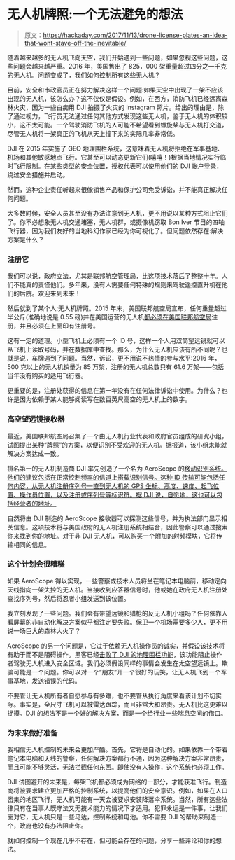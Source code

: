 # 无人机牌照:一个无法避免的想法

> 原文：<https://hackaday.com/2017/11/13/drone-license-plates-an-idea-that-wont-stave-off-the-inevitable/>

随着越来越多的无人机飞向天空，我们开始遇到一些问题，如果忽视这些问题，这些问题会越来越严重。2016 年，美国售出了 825，000 架重量超过四分之一千克的无人机。问题变成了，我们如何控制所有这些无人机？

目前，安全和市政官员正在努力解决这样一个问题:如果天空中出现了一架不应该出现的无人机，该怎么办？这不仅仅是假设。例如，在西方，消防飞机已经远离森林火灾，因为一些白痴用 DJI 拍摄了火灾的 Instagram 照片。给出的理由是，除了通过视力，飞行员无法通过任何其他方式发现这些无人机，鉴于无人机的体积较小，这不太可能。一个驾驶消防飞机的人可能不希望看到螺旋桨与无人机打交道，尽管无人机将一架真正的飞机从天上撞下来的实际几率非常低。

DJI 在 2015 年实施了 GEO 地理围栏系统，这意味着无人机将拒绝在军事基地、机场和其他敏感地点飞行。它甚至可以动态更新它们(嘻嘻！)根据当地情况实行临时飞行限制。在某些类型的安全位置，授权代表可以使用他们的 DJI 帐户登录，绕过安全措施并启动。

然而，这种企业责任听起来很像销售产品和保护公司免受诉讼，并不能真正解决任何问题。

大多数时候，安全人员甚至没有办法注意到无人机，更不用说以某种方式阻止它们了。你不必想象无人机交通堵塞，无人机群，或摄像机窃取 Bon Iver 节目的四轴飞行器，因为我们友好的当地科幻作家已经为你可视化了。但问题依然存在:解决方案是什么？

### 注册它

我们可以说，政府立法，尤其是联邦航空管理局，比这项技术落后了整整十年。人们不能真的责怪他们。多年来，没有人需要任何特殊的规则来驾驶遥控直升机在他们的后院。欢迎来到未来！

然后就到了某个人:无人机牌照。2015 年末，美国联邦航空局宣布，任何重量超过半公斤(准确地说是 0.55 磅)并在美国运营的无人机[都必须在美国联邦航空局](http://federaldroneregistration.com/)注册，并且必须在上面印有注册号。

这有一定的道理。小型飞机上必须有一个 ID 号，这样一个人用双筒望远镜就可以从飞机上读取号码，并在数据库中查找。那么，为什么无人机应该有所不同呢？也就是说，车牌遇到了问题。当然，诉讼，更不用说不热情的参与水平:2016 年，500 克以上的无人机销量为 85 万架，注册的无人机总数只有 61.6 万架——包括当年没有购买的适用飞行器。

更重要的是，注册处获得的信息在第一年没有在任何法律诉讼中使用。为什么？也许是因为依赖于某人能够阅读写在数百英尺高空的无人机上的数字。

### 高空望远镜接收器

最近，美国联邦航空局召集了一个由无人机行业代表和政府官员组成的研究小组，试图提出某种“牌照”的方案，以便识别不受欢迎的无人机。据报道，该小组未能就解决方案达成一致。

排名第一的无人机制造商 DJI 率先创造了一个名为 AeroScope 的[移动识别系统。他们的建议包括在正常控制频率的信道上搭载识别信号。这种 ID 传输可能包括任何内容，从无人机注册序列号一直到无人机的 GPS 坐标、高度、速度、起飞位置、操作员位置，以及注册或序列号等标识符。据 DJI 说，自愿地，这也可以包括经营者的地址。](https://www.dji.com/newsroom/news/dji-unveils-technology-to-identify-and-track-airborne-drones)

自然将由 DJI 制造的 AeroScope 接收器可以探测这些信号，并为执法部门显示相关信息。这项技术将与美国政府的无人机注册系统相结合，因此警察可以通过搜索你来找到你的地址。对于非 DJI 无人机，可以购买一个附加的射频模块，它将传输相同的信息。

### 这个计划会很糟糕

如果 AeroScope 得以实现，一些警察或技术人员将坐在笔记本电脑前，移动定向天线指向一架失控的无人机。当接收到应答器信号时，他或她在政府无人机注册处查找序列号，然后将忍者小组发送到该位置。

我立刻发现了一些问题。我们会有带望远镜和猎枪的反无人机小组吗？任何依靠人看屏幕的非自动化解决方案似乎都注定要失败。保卫一个机场需要多少人，更不用说一场巨大的森林大火了？

AeroScope 的另一个问题是，它过于依赖无人机操作员的诚实，并假设该技术将有助于而不是阻碍操作。黑客已经[击败了 DJI 的地理围栏功能](https://www.theverge.com/2017/6/21/15848344/drones-russian-software-hack-dji-jailbreak)，该功能阻止操作者驾驶无人机进入安全区域。我们必须假设同样的事情会发生在太空望远镜上。欺骗可能是一个问题。你可以对一个“朋友”开一个很好的玩笑，让无人机飞到一个军事基地，发送错误的代码。

不要管让无人机所有者自愿参与有多难，也不要管从执行角度来看该计划不切实际。事实是，全尺寸飞机可以被雷达跟踪，而且非常大和昂贵。无人机比这更难以捉摸。DJI 的想法不是一个好的解决方案，而是一个给行业一些喘息空间的借口。

### 为未来做好准备

我相信无人机控制的未来会更加严酷。首先，它将是自动化的。如果依靠一个带着笔记本电脑和天线的警察，任何解决方案都行不通，因为这种解决方案非常昂贵，而且可能不够灵活，无法拦截任何东西。即使没有人操作，这个系统也必须工作。

DJI 试图避开的未来是，每架飞机都必须成为网络的一部分，才能获准飞行。制造商将被要求建立更加严格的控制系统，以提高他们的安全意识。例如，如果在人口密集的地区飞行，无人机可能有一天会被要求安装降落伞系统。当然，所有这些法律只有在当事人既守法又无技术能力的情况下才适用。犯罪永远是一件事，让我们面对它，无人机只是一些马达，控制系统和电池。你不需要 DJI 的帮助来制造一个，政府也没有办法阻止你。

就如何控制一个现在几乎不存在，但可能会存在的问题，分享一些评论和你的想法。